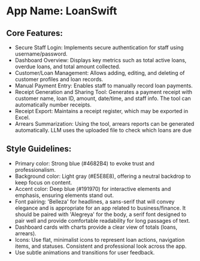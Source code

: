 # **App Name**: LoanSwift

## Core Features:

- Secure Staff Login: Implements secure authentication for staff using username/password.
- Dashboard Overview: Displays key metrics such as total active loans, overdue loans, and total amount collected.
- Customer/Loan Management: Allows adding, editing, and deleting of customer profiles and loan records.
- Manual Payment Entry: Enables staff to manually record loan payments.
- Receipt Generation and Sharing Tool: Generates a payment receipt with customer name, loan ID, amount, date/time, and staff info. The tool can automatically number receipts.
- Receipt Export: Maintains a receipt register, which may be exported in Excel.
- Arrears Summarization: Using the tool, arrears reports can be generated automatically. LLM uses the uploaded file to check which loans are due

## Style Guidelines:

- Primary color: Strong blue (#4682B4) to evoke trust and professionalism.
- Background color: Light gray (#E5E8E8), offering a neutral backdrop to keep focus on content.
- Accent color: Deep blue (#191970) for interactive elements and emphasis, ensuring elements stand out.
- Font pairing: 'Belleza' for headlines, a sans-serif that will convey elegance and is appropriate for an app related to business/finance. It should be paired with 'Alegreya' for the body, a serif font designed to pair well and provide comfortable readability for long passages of text.
- Dashboard cards with charts provide a clear view of totals (loans, arrears).
- Icons: Use flat, minimalist icons to represent loan actions, navigation items, and statuses. Consistent and professional look across the app.
- Use subtle animations and transitions for user feedback.